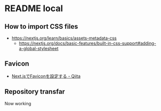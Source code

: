# README local

## How to import CSS files

- https://nextjs.org/learn/basics/assets-metadata-css
    - https://nextjs.org/docs/basic-features/built-in-css-support#adding-a-global-stylesheet

## Favicon

- [Next.jsでFaviconを設定する - Qiita](https://qiita.com/purpleeeee/items/cd9aca1ae735ad678355)


## Repository transfar
Now working
